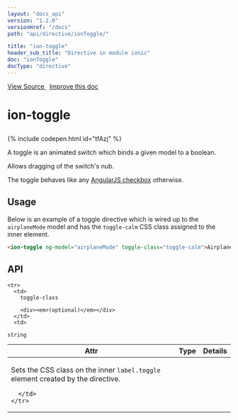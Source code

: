 ```yaml
---
layout: "docs_api"
version: "1.2.0"
versionHref: "/docs"
path: "api/directive/ionToggle/"

title: "ion-toggle"
header_sub_title: "Directive in module ionic"
doc: "ionToggle"
docType: "directive"
---
```


<div class="improve-docs">
  <a href='http://github.com/driftyco/ionic/tree/master/js/angular/directive/toggle.js#L1'>
    View Source
  </a>
  &nbsp;
  <a href='http://github.com/driftyco/ionic/edit/master/js/angular/directive/toggle.js#L1'>
    Improve this doc
  </a>
</div>




<h1 class="api-title">

  ion-toggle



</h1>


{% include codepen.html id="tfAzj" %}




A toggle is an animated switch which binds a given model to a boolean.

Allows dragging of the switch's nub.

The toggle behaves like any [AngularJS checkbox](http://docs.angularjs.org/api/ng/input/input[checkbox]) otherwise.








  
<h2 id="usage">Usage</h2>
  
Below is an example of a toggle directive which is wired up to the `airplaneMode` model
and has the `toggle-calm` CSS class assigned to the inner element.

```html
<ion-toggle ng-model="airplaneMode" toggle-class="toggle-calm">Airplane Mode</ion-toggle>
```
  
  
<h2 id="api" style="clear:both;">API</h2>

<table class="table" style="margin:0;">
  <thead>
    <tr>
      <th>Attr</th>
      <th>Type</th>
      <th>Details</th>
    </tr>
  </thead>
  <tbody>
    
    <tr>
      <td>
        toggle-class
        
        <div><em>(optional)</em></div>
      </td>
      <td>
        
  <code>string</code>
      </td>
      <td>
        <p>Sets the CSS class on the inner <code>label.toggle</code> element created by the directive.</p>

        
      </td>
    </tr>
    
  </tbody>
</table>

  

  





